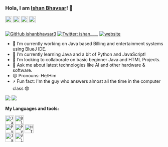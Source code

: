 ### Hola, I am [Ishan Bhavsar](https://linktr.ee/itsishan_)! 👋

<a href="https://twitter.com/___ishan_______">
  <img align="left" alt="Ishan's Twitter" width="22px" src="https://cdn.jsdelivr.net/npm/simple-icons@v3/icons/twitter.svg" />
</a>
<a href="https://github.com/ishanbhavsar3">
  <img align="left" alt="Ishan's Github" width="22px" src="https://cdn.jsdelivr.net/npm/simple-icons@v3/icons/github.svg" />
</a>
<a href="https://t.me/ishan0303">
  <img align="left" alt="Ishan's Telegram" width="22px" src="https://cdn.jsdelivr.net/npm/simple-icons@v3/icons/telegram.svg" />
</a>
<a href="https://instagram.com/ishan_0303/">
  <img align="left" alt="Ishan's Instagram" width="22px" src="https://cdn.jsdelivr.net/npm/simple-icons@v3/icons/instagram.svg" />
</a>

<br/>
<br/>

[![GitHub ishanbhavsar3](https://img.shields.io/github/followers/ishanbhavsar3?label=follow&style=social)](https://github.com/ishanbhavsar3)
[![Twitter: ___ishan_______](https://img.shields.io/twitter/follow/___ishan_______?style=social)](https://twitter.com/___ishan_______)
[![website](https://img.shields.io/badge/PersonalWebpage-linktr.ee/itsishan_-2648ff?style=flat-square&logo=google-chrome)](https://linktr.ee/itsishan_)

- 🔭 I’m currently working on Java based Billing and entertainment systems using BlueJ IDE.
- 🌱 I’m currently learning Java and a bit of Python and JavaScript!
- 👯 I’m looking to collaborate on basic beginner Java and HTML Projects.
- 💬 Ask me about latest technologies like AI and other hardware & software.
- 😄 Pronouns: He/Him
- ⚡ Fun fact: I'm the guy who answers almost all the time in the computer class 😎

<img src = "https://github-readme-stats.vercel.app/api?username=ishanbhavsar3&&show_icons=true&title_color=ffffff&icon_color=bb2acf&text_color=daf7dc&bg_color=151515">
<img src = "https://github-readme-stats.vercel.app/api/top-langs/?username=ishanbhavsar3&&show_icons=true&title_color=ffffff&icon_color=bb2acf&text_color=daf7dc&bg_color=151515">

**My Languages and tools:**

<code><img align="left" alt="Java" width="28px" src="https://cdn4.iconfinder.com/data/icons/logos-and-brands/512/181_Java_logo_logos-512.png" style="max-width:100%;"></code>

<code><img align="left" alt="BlueJ" width="28px" src="https://www.bluej.org/bluej-icons/bluej-vista.ico" style="max-width:100%;"> </code>

<code><img align="left" alt="Python" width="28px" src="https://upload.wikimedia.org/wikipedia/commons/thumb/c/c3/Python-logo-notext.svg/1200px-Python-logo-notext.svg.png" style="max-width:100%;"></code>

<code><img align="left" alt="PyCharm" width="28px" src="https://upload.wikimedia.org/wikipedia/commons/thumb/a/a1/PyCharm_Logo.svg/1024px-PyCharm_Logo.svg.png" style="max-width:100%;"></code>

<code><img align="left" alt="HTML5" width="28px" src="https://www.w3.org/html/logo/downloads/HTML5_Logo_512.png" style="max-width:100%;"> </code>
 
<code><img align="left" alt="JavaScript" width="28px" src="https://cdn.icon-icons.com/icons2/2108/PNG/512/javascript_icon_130900.png" style="max-width:100%;"></code>

<code><img align="left" alt="Visual Studio Code" width="28px" src="https://user-images.githubusercontent.com/674621/71187801-14e60a80-2280-11ea-94c9-e56576f76baf.png" style="max-width:100%;"></code>
